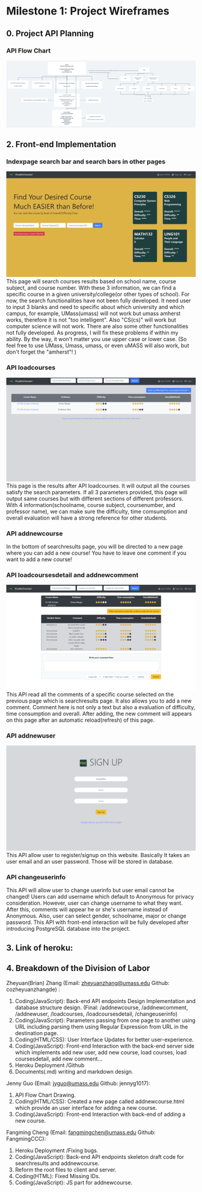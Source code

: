 # Milestone 1: Project Wireframes

## 0. Project API Planning
### API Flow Chart

![APIflowchart](other_imgs/APIflowchart.png)

## 2. Front-end Implementation
### Indexpage search bar and search bars in other pages
![search bar](screen_captures/index-m2.png)
This page will search courses results based on school name, course subject, and course number. With these 3 information, we can find a specific course in a given university/college(or other types of school). For now, the search functionalities have not been fully developed. It need user to input 3 blanks and need to specific about which university and which campus, for example, UMass(umass) will not work but umass amherst works, therefore it is not "too intelligent". Also "CS(cs)" will work but computer science will not work. There are also some other functionalities not fully developed. As progress, I will fix these problems if within my ability. By the way, it won't matter you use upper case or lower case. (So feel free to use UMass, Umass, umass, or even uMASS will also work, but don't forget the "amherst"! )
### API loadcourses
![search results](screen_captures/searchresults-m2.png) 
This page is the results after API loadcourses. It will output all the courses satisfy the search parameters. If all 3 parameters provided, this page will output same courses but with different sections of different professors. With 4 information(schoolname, course subject, coursenumber, and professor name), we can make sure the difficulty, time comsumption and overall evaluation will have a strong reference for other students. 
### API addnewcourse
In the bottom of searchresults page, you will be directed to a new page where you can add a new course! You have to leave one comment if you want to add a new course!
### API loadcoursesdetail and addnewcomment
![course detail](screen_captures/coursedetail-m2.png) 
This API read all the comments of a specific course selected on the previous page which is searchresults page. It also allows you to add a new comment. Comment here is not only a text but also a evaluation of difficulty, time consumption and overall. After adding, the new comment will appears on this page after an automatic reload(refresh) of this page.
### API addnewuser
![sign up](screen_captures/signup-m2.png)
This API allow user to register/signup on this website. Basically It takes an user email and an user password. Those will be stored in database.
### API changeuserinfo
This API will allow user to change userinfo but user email cannot be changed! Users can add username which default to Anonymous for privacy consideration. However, user can change username to what they want. After this, comments will appear he or she's username instead of Anonymous. Also, user can select gender, schoolname, major or change password. This API with front-end interaction will be fully developed after introducing PostgreSQL database into the project.
## 3. Link of heroku: 
## 4. Breakdown of the Division of Labor

Zheyuan(Brian) Zhang (Email: zheyuanzhang@umass.edu Github: cozheyuanzhangde) :

 1. Coding(JavaScript): Back-end API endpoints Design Implementation and database structure design. (Final: /addnewcourse, /addnewcomment, /addnewuser, /loadcourses, /loadcoursesdetail, /changeuserinfo)
 2. Coding(JavaScript): Parameters passing from one page to another using URL including parsing them using Regular Expression from URL in the destination page.
 3. Coding(HTML/CSS): User Interface Updates for better user-experience.
 4. Coding(JavaScript): Front-end Interaction with the back-end server side which implements add new user, add new course, load courses, load coursesdetail, add new comment...
 5. Heroku Deployment /Github
 6. Documents(.md) writing and markdown design.

Jenny Guo (Email: jyguo@umass.edu Github: jennyg1017):
1. API Flow Chart Drawing.
2. Coding(HTML/CSS): Created a new page called addnewcourse.html which provide an user interface for adding a new course.
3. Coding(JavaScript): Front-end Interaction with back-end of adding a new course.


Fangming Cheng (Email: fangmingchen@umass.edu Github: FangmingCCC):
1. Heroku Deployment /Fixing bugs.
2. Coding(JavaScript): Back-end API endpoints skeleton draft code for searchresults and addnewcourse.
3. Reform the root files to client and server.
4. Coding(HTML): Fixed Missing IDs.
5. Coding(JavaScript): JS part for addnewcourse.